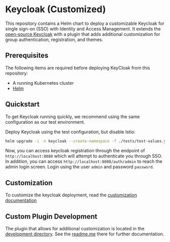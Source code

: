 # Keycloak (Customized)

This repository contains a Helm chart to deploy a customizable Keycloak for single sign-on (SSO) with Identity and Access Management.  It extends the [open-source Keycloak](https://www.keycloak.org/) with a plugin that adds additional customization for group authentication, registration, and themes.

## Prerequisites

The following items are required before deploying KeyCloak from this repository:

- A running Kubernetes cluster
- [Helm](https://helm.sh/docs/intro/install/)

## Quickstart

To get Keycloak running quickly, we recommend using the same configuration as our test environment.

Deploy Keycloak using the test configuration, but disable Istio:

```bash
helm upgrade -i -n keycloak --create-namespace -f ./tests/test-values.yml --set istio.enabled=false keycloak ./chart
```

Now, you can access keycloak registration through the endpoint of `http://localhost:8080` which will attempt to authenticate you through SSO.  In addition, you can access `http://localhost:8080/auth/admin` to reach the admin login screen.  Login using the user `admin` and password `password`.

## Customization

To customize the keycloak deployment, read the [customization documentation](./docs/configuration.md)

## Custom Plugin Development

The plugin that allows for additional customization is located in the [development directory](./development).  See the [readme.me](./development/README.md) there for further documentation.
